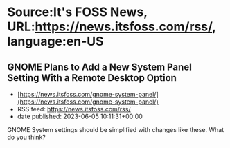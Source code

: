 # Source:It's FOSS News, URL:https://news.itsfoss.com/rss/, language:en-US

## GNOME Plans to Add a New System Panel Setting With a Remote Desktop Option
 - [https://news.itsfoss.com/gnome-system-panel/](https://news.itsfoss.com/gnome-system-panel/)
 - RSS feed: https://news.itsfoss.com/rss/
 - date published: 2023-06-05 10:11:31+00:00

GNOME System settings should be simplified with changes like these. What do you think?

